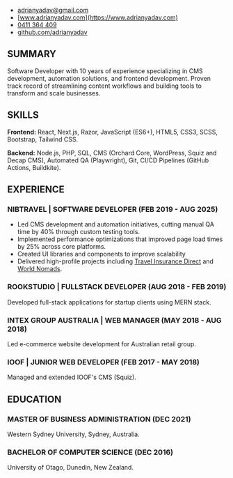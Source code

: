 <div class="contact-info" markdown="block">

- [adrianyadav@gmail.com](mailto:adrianyadav@gmail.com)
- [www.adrianyadav.com](https://www.adrianyadav.com)
- [0411 364 409](tel:0411364409)
- [github.com/adrianyadav](https://github.com/adrianyadav)

</div>


## SUMMARY

Software Developer with 10 years of experience specializing in CMS development, automation solutions, and frontend development. Proven track record of streamlining content workflows and building tools to transform and scale businesses.

## SKILLS

**Frontend:** React, Next.js, Razor, JavaScript (ES6+), HTML5, CSS3, SCSS, Bootstrap, Tailwind CSS.

**Backend:** Node.js, PHP, SQL, CMS (Orchard Core, WordPress, Squiz and Decap CMS), Automated QA (Playwright), Git, CI/CD Pipelines (GitHub Actions, Buildkite).

## EXPERIENCE

### NIBTRAVEL | SOFTWARE DEVELOPER (FEB 2019 - AUG 2025)

- Led CMS development and automation initiatives, cutting manual QA time by 40% through custom testing tools.
- Implemented performance optimizations that improved page load times by 25% across core platforms.
- Created UI libraries and components to improve scalability 
- Delivered high-profile projects including [Travel Insurance Direct](https://www.travelinsurancedirect.com.au/) and [World Nomads](https://www.worldnomads.com/).

### ROOKSTUDIO | FULLSTACK DEVELOPER (AUG 2018 - FEB 2019)

Developed full-stack applications for startup clients using MERN stack.

### INTEX GROUP AUSTRALIA | WEB MANAGER (MAY 2018 - AUG 2018)

Led e-commerce website development for Australian retail group.

### IOOF | JUNIOR WEB DEVELOPER (FEB 2017 - MAY 2018)

Managed and extended IOOF's CMS (Squiz).

## EDUCATION

### MASTER OF BUSINESS ADMINISTRATION (DEC 2021)
Western Sydney University, Sydney, Australia.

### BACHELOR OF COMPUTER SCIENCE (DEC 2016)
University of Otago, Dunedin, New Zealand.
